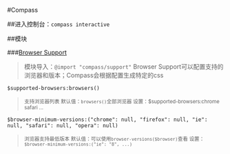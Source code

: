 #Compass

##进入控制台：`compass interactive`

##模块

###[Browser Support](http://compass-style.org/reference/compass/support/)

> 模块导入：`@import "compass/support"`
> Browser Support可以配置支持的浏览器和版本；Compass会根据配置生成特定的css

`$supported-browsers:browsers()`
> <small>支持浏览器列表
> 默认值：`browsers()`全部浏览器
> 设置：$supported-browsers:chrome safari ...</small>

`$browser-minimum-versions:("chrome": null, "firefox": null, "ie": null, "safari": null, "opera": null)`
> <small>浏览器支持最低版本
> 默认值：可以使用`browser-versions($browser)`查看
> 设置：`$browser-minimum-versions:("ie": "8", ...)`</small>


